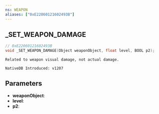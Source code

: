 ```yaml
---
ns: WEAPON
aliases: ["0xE22060121602493B"]
---
```

## _SET_WEAPON_DAMAGE

```c
// 0xE22060121602493B
void _SET_WEAPON_DAMAGE(Object weaponObject, float level, BOOL p2);
```

```
Related to weapon visual damage, not actual damage.

NativeDB Introduced: v1207
```

## Parameters
* **weaponObject**:
* **level**:
* **p2**:
